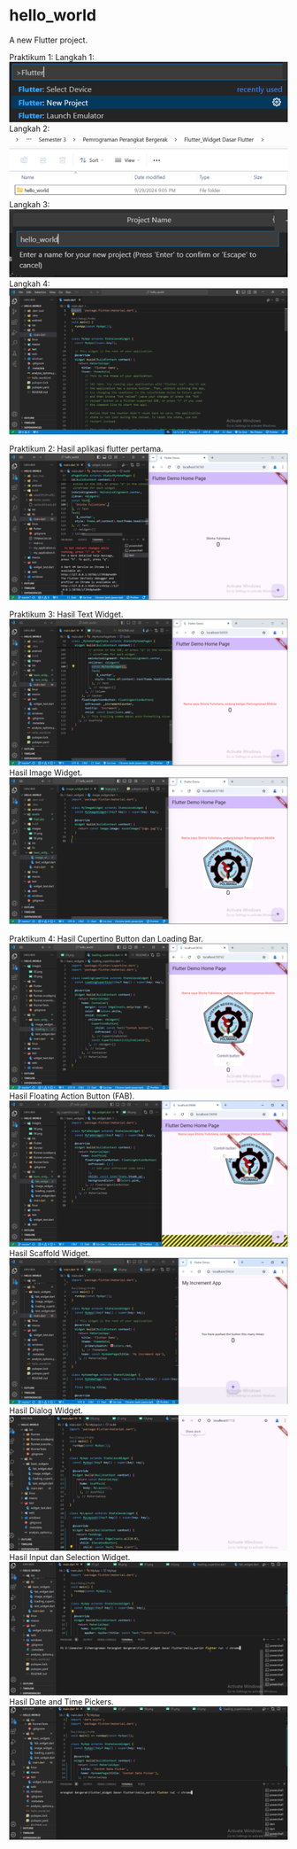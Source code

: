 # hello_world

A new Flutter project.

Praktikum 1:
Langkah 1:
![Screenshot hello_world](images/langkah_1.png)
Langkah 2:
![Screenshot hello_world](images/langkah_2.png)
Langkah 3:
![Screenshot hello_world](images/langkah_3.png)
Langkah 4:
![Screenshot hello_world](images/langkah_4.png)


Praktikum 2:
Hasil aplikasi flutter pertama.
![Screenshot hello_world](images/01.png)

Praktikum 3:
Hasil Text Widget.
![Screenshot hello_world](images/02.png)
Hasil Image Widget.
![Screenshot hello_world](images/03.png)

Praktikum 4:
Hasil Cupertino Button dan Loading Bar.
![Screenshot hello_world](images/04.png)
Hasil Floating Action Button (FAB).
![Screenshot hello_world](images/05.png)
Hasil Scaffold Widget.
![Screenshot hello_world](images/06.png)
Hasil Dialog Widget.
![Screenshot hello_world](images/07.gif)
Hasil Input dan Selection Widget.
![Screenshot hello_world](images/08.gif)
Hasil Date and Time Pickers.
![Screenshot hello_world](images/09.gif)
